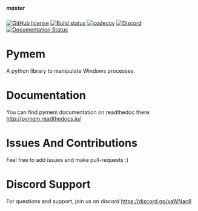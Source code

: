 ##### master

[![GitHub license](https://img.shields.io/github/license/srounet/pymem.svg)](https://github.com/srounet/Pymem/)
[![Build status](https://ci.appveyor.com/api/projects/status/sfdvrtuh9qa2f3aa/branch/master?svg=true)](https://ci.appveyor.com/project/srounet/pymem/branch/master)
[![codecov](https://codecov.io/gh/srounet/Pymem/branch/master/graph/badge.svg)](https://codecov.io/gh/srounet/Pymem/branch/master)
[![Discord](https://img.shields.io/discord/342944948770963476.svg)](https://discord.gg/xaWNac8)
[![Documentation Status](https://readthedocs.org/projects/pymem/badge/?version=latest)](https://pymem.readthedocs.io/?badge=latest)


Pymem
=====

A python library to manipulate Windows processes.

Documentation
=============
You can find pymem documentation on readthedoc there: http://pymem.readthedocs.io/

Issues And Contributions
========================
Feel free to add issues and make pull-requests :)

Discord Support
===============
For questions and support, join us on discord https://discord.gg/xaWNac8
